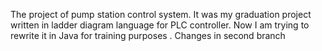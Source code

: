 The project of pump station control system. It was my graduation project written in ladder diagram language for
PLC controller. Now I am trying to rewrite it in Java for training purposes . Changes in second branch
